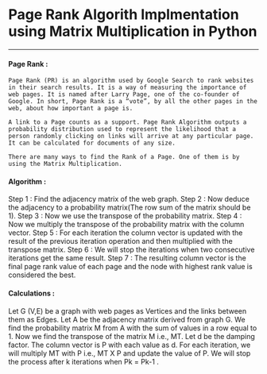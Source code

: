 # Page Rank Algorith Implmentation using Matrix Multiplication in Python

---

#### Page Rank :
	Page Rank (PR) is an algorithm used by Google Search to rank websites in their search results. It is a way of measuring the importance of web pages. It is named after Larry Page, one of the co-founder of Google. In short, Page Rank is a “vote”, by all the other pages in the web, about how important a page is.

	A link to a Page counts as a support. Page Rank Algorithm outputs a probability distribution used to represent the likelihood that a person randomly clicking on links will arrive at any particular page. It can be calculated for documents of any size.

	There are many ways to find the Rank of a Page. One of them is by using the Matrix Multiplication.

#### Algorithm :
Step 1 : Find the adjacency matrix of the web graph.
Step 2 : Now deduce the adjacency to a probability matrix(The row sum of the matrix should be 1).
Step 3 : Now we use the transpose of the probability matrix.
Step 4 : Now we multiply the transpose of the probability matrix with the column vector. Step 5 : For each iteration the column vector is updated with the result of the previous iteration operation and then multiplied with the transpose matrix.
Step 6 : We will stop the iterations when two consecutive iterations get the same result. Step 7 : The resulting column vector is the final page rank value of each page and the node with highest rank value is considered the best.

#### Calculations :
Let G (V,E) be a graph with web pages as Vertices and the links between them as Edges.
Let A be the adjacency matrix derived from graph G.
We find the probability matrix M from A with the sum of values in a row equal to 1. Now we find the transpose of the matrix M i.e., MT.
Let d be the damping factor.
The column vector is P with each value as d.
For each iteration, we will multiply MT with P i.e., MT X P and update the value of P. We will stop the process after k iterations when Pk = Pk-1 .